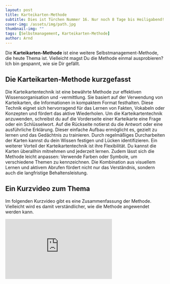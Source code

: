 ```yaml
---
layout: post
title: Karteikarten-Methode
subtitle: Dies ist Türchen Nummer 16. Nur noch 8 Tage bis Heiligabend!
cover-img: /assets/img/path.jpg
thumbnail-img: ""
tags: [Selbstmanagement, Karteikarten-Methode]
author: Arnd
---
```


Die **Karteikarten-Methode** ist eine weitere Selbstmanagement-Methode, die heute Thema ist. Vielleicht magst Du die Methode einmal ausprobieren? Ich bin gespannt, wie sie Dir gefällt.

## Die Karteikarten-Methode kurzgefasst

Die Karteikartentechnik ist eine bewährte Methode zur effektiven Wissensorganisation und -vermittlung. Sie basiert auf der Verwendung von Karteikarten, die Informationen in kompaktem Format festhalten. Diese Technik eignet sich hervorragend für das Lernen von Fakten, Vokabeln oder Konzepten und fördert das aktive Wiederholen. Um die Karteikartentechnik anzuwenden, schreibst du auf die Vorderseite einer Karteikarte eine Frage oder ein Schlüsselwort. Auf die Rückseite notierst du die Antwort oder eine ausführliche Erklärung. Dieser einfache Aufbau ermöglicht es, gezielt zu lernen und das Gedächtnis zu trainieren. Durch regelmäßiges Durcharbeiten der Karten kannst du dein Wissen festigen und Lücken identifizieren. Ein weiterer Vorteil der Karteikartentechnik ist ihre Flexibilität. Du kannst die Karten überallhin mitnehmen und jederzeit lernen. Zudem lässt sich die Methode leicht anpassen: Verwende Farben oder Symbole, um verschiedene Themen zu kennzeichnen. Die Kombination aus visuellem Lernen und aktivem Abrufen fördert nicht nur das Verständnis, sondern auch die langfristige Behaltensleistung.

## Ein Kurzvideo zum Thema

Im folgenden Kurzvideo gibt es eine Zusammenfassung der Methode. Vielleicht wird es damit verständlicher, wie die Methode angewendet werden kann.

<iframe width="336" height="189" src="https://www.youtube.com/embed/UUPMwUeU_rQ?si=1wNMtn-mbQ14XAi-" title="YouTube video player" frameborder="0" allow="accelerometer; autoplay; clipboard-write; encrypted-media; gyroscope; picture-in-picture; web-share" referrerpolicy="strict-origin-when-cross-origin" allowfullscreen></iframe>